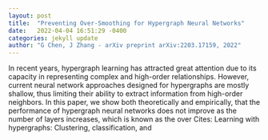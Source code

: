 ```yaml
---
layout: post
title:  "Preventing Over-Smoothing for Hypergraph Neural Networks"
date:   2022-04-04 16:51:29 -0400
categories: jekyll update
author: "G Chen, J Zhang - arXiv preprint arXiv:2203.17159, 2022"
---
```

In recent years, hypergraph learning has attracted great attention due to its capacity in representing complex and high-order relationships. However, current neural network approaches designed for hypergraphs are mostly shallow, thus limiting their ability to extract information from high-order neighbors. In this paper, we show both theoretically and empirically, that the performance of hypergraph neural networks does not improve as the number of layers increases, which is known as the over Cites: Learning with hypergraphs: Clustering, classification, and